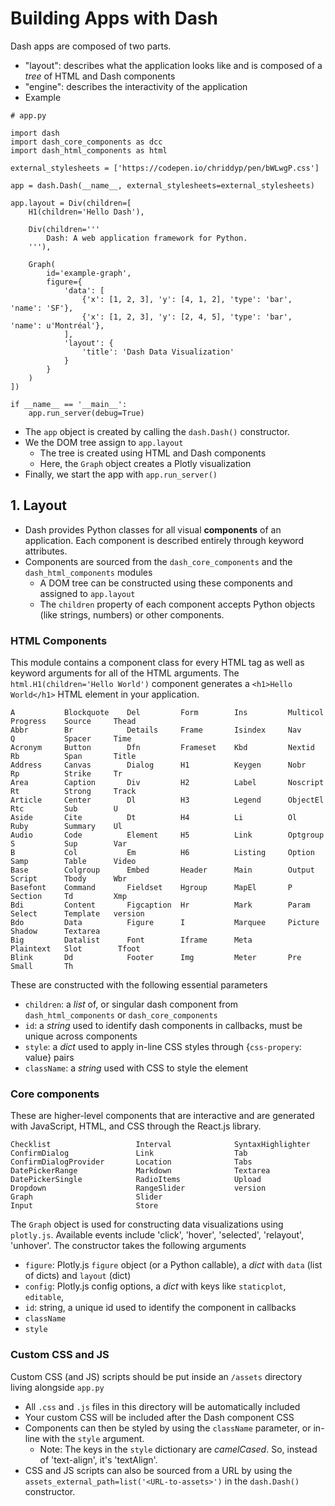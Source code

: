 # Building Apps with Dash

Dash apps are composed of two parts.

- "layout": describes what the application looks like and is composed of a *tree* of HTML and Dash components
- "engine": describes the interactivity of the application
- Example

```
# app.py

import dash
import dash_core_components as dcc
import dash_html_components as html

external_stylesheets = ['https://codepen.io/chriddyp/pen/bWLwgP.css']

app = dash.Dash(__name__, external_stylesheets=external_stylesheets)

app.layout = Div(children=[
    H1(children='Hello Dash'),

    Div(children='''
        Dash: A web application framework for Python.
    '''),

    Graph(
        id='example-graph',
        figure={
            'data': [
                {'x': [1, 2, 3], 'y': [4, 1, 2], 'type': 'bar', 'name': 'SF'},
                {'x': [1, 2, 3], 'y': [2, 4, 5], 'type': 'bar', 'name': u'Montréal'},
            ],
            'layout': {
                'title': 'Dash Data Visualization'
            }
        }
    )
])

if __name__ == '__main__':
    app.run_server(debug=True)
```

- The `app` object is created by calling the `dash.Dash()` constructor.
- We the DOM tree assign to `app.layout`
  - The tree is created using HTML and Dash components
  - Here, the `Graph` object creates a Plotly visualization
- Finally, we start the app with `app.run_server()`  

## 1. Layout

- Dash provides Python classes for all visual **components** of an application. Each component is described entirely through keyword attributes.
- Components are sourced from the `dash_core_components` and the `dash_html_components` modules
  - A DOM tree can be constructed using these components and assigned to `app.layout`
  - The `children` property of each component accepts Python objects (like strings, numbers) or other components.

### HTML Components

This module  contains a component class for every HTML tag as well as keyword arguments for all of the HTML arguments. The `html.H1(children='Hello World')` component generates a `<h1>Hello World</h1>` HTML element in your application.

```
A           Blockquote    Del         Form        Ins         Multicol    Progress    Source     Thead
Abbr        Br            Details     Frame       Isindex     Nav         Q           Spacer     Time
Acronym     Button        Dfn         Frameset    Kbd         Nextid      Rb          Span       Title
Address     Canvas        Dialog      H1          Keygen      Nobr        Rp          Strike     Tr
Area        Caption       Div         H2          Label       Noscript    Rt          Strong     Track
Article     Center        Dl          H3          Legend      ObjectEl    Rtc         Sub        U
Aside       Cite          Dt          H4          Li          Ol          Ruby        Summary    Ul
Audio       Code          Element     H5          Link        Optgroup    S           Sup        Var
B           Col           Em          H6          Listing     Option      Samp        Table      Video
Base        Colgroup      Embed       Header      Main        Output      Script      Tbody      Wbr
Basefont    Command       Fieldset    Hgroup      MapEl       P           Section     Td         Xmp
Bdi         Content       Figcaption  Hr          Mark        Param       Select      Template   version
Bdo         Data          Figure      I           Marquee     Picture     Shadow      Textarea
Big         Datalist      Font        Iframe      Meta        Plaintext   Slot        Tfoot
Blink       Dd            Footer      Img         Meter       Pre         Small       Th
```

These are constructed with the following essential parameters

- `children`: a _list_ of, or singular dash component from `dash_html_components` or `dash_core_components`
- `id`: a _string_ used to identify dash components in callbacks, must be unique across components
- `style`: a _dict_ used to apply in-line CSS styles through {`css-propery`: value} pairs
- `className`: a _string_ used with CSS to style the element

### Core components

These are higher-level components that are interactive and are generated with JavaScript, HTML, and CSS through the React.js library.

```
Checklist                   Interval              SyntaxHighlighter
ConfirmDialog               Link                  Tab
ConfirmDialogProvider       Location              Tabs
DatePickerRange             Markdown              Textarea
DatePickerSingle            RadioItems            Upload
Dropdown                    RangeSlider           version
Graph                       Slider
Input                       Store
```

The `Graph` object is used for constructing data visualizations using `plotly.js`. Available events include 'click', 'hover', 'selected', 'relayout', 'unhover'. The constructor takes the following arguments

- `figure`: Plotly.js `figure` object (or a Python callable), a _dict_ with `data` (list of dicts) and `layout` (dict)
- `config`: Plotly.js config options, a _dict_ with keys like `staticplot`, `editable`,
- `id`: string, a unique id used to identify the component in callbacks
- `className`
- `style`

### Custom CSS and JS

Custom CSS (and JS) scripts should be put inside an `/assets` directory living alongside `app.py`
  - All `.css` and `.js` files in this directory will be automatically included
  - Your custom CSS will be included after the Dash component CSS
  - Components can then be styled by using the `className` parameter, or in-line with the `style` argument.
    - Note: The keys in the `style` dictionary are _camelCased_. So, instead of 'text-align', it's 'textAlign'.
  - CSS and JS scripts can also be sourced from a URL by using the `assets_external_path=list('<URL-to-assets>')` in the `dash.Dash()` constructor.
